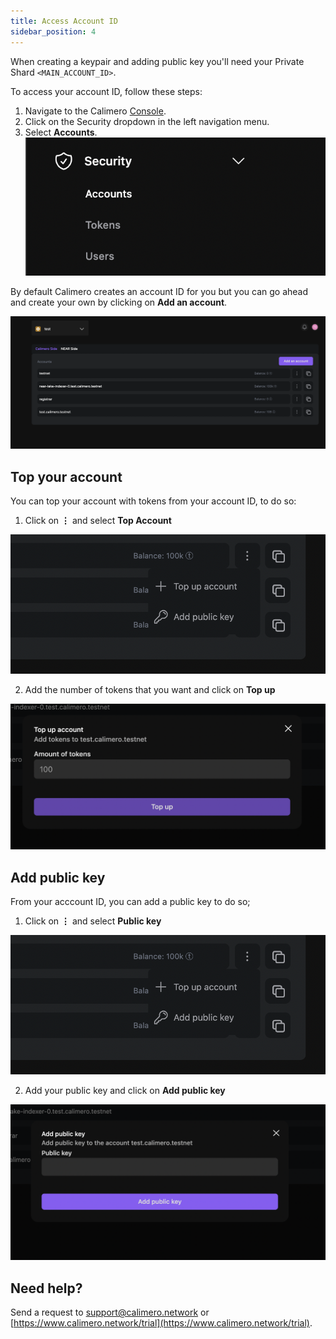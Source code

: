 ```yaml
---
title: Access Account ID
sidebar_position: 4
---
```


When creating a keypair and adding public key you'll need your Private Shard `<MAIN_ACCOUNT_ID>`. 

To access your account ID, follow these steps:

1. Navigate to the Calimero [Console](https://app.calimero.network/dashboard).
2. Click on the Security dropdown in the left navigation menu.
3. Select **Accounts**.
![](../../static/img/account_id.png)

By default Calimero creates an account ID for you but you can go ahead and create your own by clicking on **Add an account**.

![](../../static/img/access_account.png)

## Top your account
You can top your account with tokens from your account ID, to do so:

1. Click on  **⋮** and select **Top Account**

![](../../static/img/top_account.png)

2. Add the number of tokens that you want and click on **Top up**

![](../../static/img/token_number.png)


## Add public key

From your acccount ID, you can add a public key to do so;

1. Click on  **⋮** and select **Public key**

![](../../static/img/top_account.png)

2. Add your public key and click on **Add public key**

![](../../static/img/public_key.png)




## Need help?
Send a request to [support@calimero.network](mailto:support@calimero.network) or [https://www.calimero.network/trial](https://www.calimero.network/trial).


